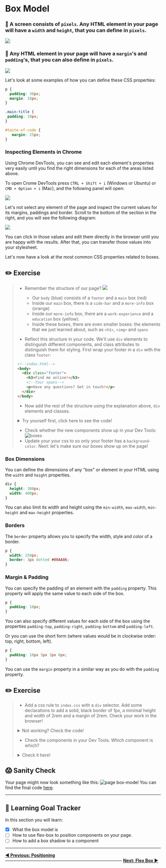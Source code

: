# Box Model



### 🌟 A screen consists of `pixels`. Any HTML element in your page will have a `width` and `height`, that you can define in `pixels`.

[![](http://cd.sseu.re/20170208-aqays.png)](http://cd.sseu.re/20170208-aqays.png)

### 🌟 Any HTML element in your page will have a `margin`'s and `padding`'s, that you can also define in `pixels`.

[![](http://cd.sseu.re/20170208-dckoh.png)](http://cd.sseu.re/20170208-dckoh.png)

Let's look at some examples of how you can define these CSS properties:

```css
p {
  padding: 30px;
  margin: 10px;
}

.main-title {
 padding: 10px;
}

#taste-of-code {
   margin: 25px;
}
```

### Inspecting Elements in Chrome

Using Chrome DevTools, you can see and edit each element's properties very easily until you find the right dimensions for each of the areas listed above.

To open Crome DevTools press `CTRL + Shift + i` (Windows or Ubuntu) or `CMD + Option + i` (Mac), and the following panel will open:

[![](http://cd.sseu.re/20161125-cmgw8.png)](http://cd.sseu.re/20161125-cmgw8.png)

Let's not select any element of the page and inspect the current values for its margins, paddings and border. Scroll to the bottom of the section in the right, and you will see the following diagram:

[![](http://cd.sseu.re/20161125-92i74.png)](http://cd.sseu.re/20161125-92i74.png)

You can click in those values and edit them directly in the browser until you are happy with the results. After that, you can transfer those values into your stylesheet.

Let's now have a look at the most common CSS properties related to boxes.

## ✏️ Exercise
> * Remember the structure of our page?
> ![](https://cd.sseu.re/FireShot_Capture_1_-_Jane_Doe__-_file____Users_mimi_Code_Codaisseur_.png_2018-09-06_14-12-49.png)
>
>   * Our `body` (blue) consists of a `footer` and a `main` box (red)
>   * Inside our `main` box, there is a `side-bar` and a `more-info` box (orange)
>   * Inside our `more-info` box, there are a `work-experience` and a `education` box (yellow).
>   * Inside these boxes, there are even smaller boxes: the elements that we just learned about, such as `<h1>`, `<img>` and `spans`
> * Reflect this structure in your code. We'll use `div` elements to distinguish different components, and class attributes to distinguish them for styling. First wrap your footer in a `div` with the class `footer`:
> ```html
> <!--index.html-->
><body>
>   <div class="footer">
>     <h3>Find me online!</h3>
>     <!--Your spans-->
>     <p>Have any questions? Get in touch!</p>
>   </div>
></body>
>```
> * Now add the rest of the structure using the explanation above, `div` elements and classes.
><details>
>  <summary>
>     Try yourself first, click here to see the code!
>  </summary>
>
> ```html
> <!--index.html-->
><body>
>   <div class="main">
>     <div class="sidebar"></div>
>     <div class="more-info">
>       <div class="work-experience"></div>
>       <div class="education"></div>
>     </div>
>   </div>
>   <div class="footer">
>     <h3>Find me online!</h3>
>     <!--Your spans-->
>     <p>Have any questions? Get in touch!</p>
>   </div>
></body>
>```
> </details>
>
> * Check whether the new components show up in your Dev Tools:
> ![boxes](https://cd.sseu.re/Jane_Doe_2018-09-06_14-58-01.png)
> * Update your your css to so only your footer has a `background-color`.
> Next: let's make sure our boxes show up on the page!

### Box Dimensions

You can define the dimensions of any "box" or element in your HTML using the `width` and `height` properties.

```css
div {
  height: 300px;
  width: 400px;
}
```

You can also limit its width and height using the `min-width`, `max-width`, `min-height` and `max-height` properties.

### Borders

The `border` property allows you to specify the width, style and color of a border.

```css
p {
  width: 250px;
  border: 3px dotted #00AA86;
}
```

### Margin & Padding

You can specify the padding of an element with the `padding` property. This property will apply the same value to each side of the box.

```css
p {
  padding: 10px;
}
```

You can also specify different values for each side of the box using the properties `padding-top`, `padding-right`, `padding-bottom` and `padding-left`.

Or you can use the short form (where values would be in clockwise order: top, right, bottom, left).

```css
p {
  padding: 10px 5px 3px 6px;
}
```

You can use the `margin` property in a similar way as you do with the `padding` property.

## ✏️ Exercise
> * Add a css rule to `index.css` with a `div` selector. Add some declarations to add a solid, black border of 1px, a minimal height and width of 2rem and a margin of 2rem. Check your work in the browser!
><details>
>  <summary>
>     Not working? Check the code!
>  </summary>
>
>  ```css
>  div {
>    min-height: 2rem;
>    min-width: 2rem;
>    margin: 2rem;
>    border: 1px solid black;
>  }
>  ```
> </details>
>
> * Check the components in your Dev Tools. Which component is which?
><details>
>  <summary>
>     Check it here!
>  </summary>
>
>   ![](https://cd.sseu.re/Jane_Doe_2018-09-06_15-11-20.png)
> </details>

## 😱 Sanity Check
Your page might now look something like this:
![page box-model](https://cd.sseu.re/Jane_Doe_2018-09-06_15-27-16.png)
You can find the final code [here]().

---
## 🎯 Learning Goal Tracker

In this section you will learn:

* [x] What the box model is
* [ ] How to use flex-box to position components on your page.
* [ ] How to add a box shadow to a component

---

**[◀ Previous: Positioning](https://github.com/Codaisseur/static-resume-page/blob/master/all-instructions/08-positioning.md)** ――――――――――――――――――――――――――― **[Next: Flex Box ▶](https://github.com/Codaisseur/static-resume-page/blob/master/all-instructions/10-flex-box.md)**
